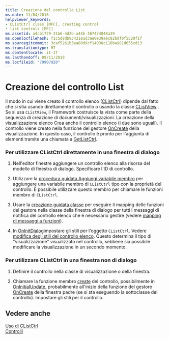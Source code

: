 ```yaml
---
title: Creazione del controllo List
ms.date: 11/04/2016
helpviewer_keywords:
- CListCtrl class [MFC], creating control
- list controls [MFC]
ms.assetid: a4cb1729-31b6-4d2b-a44b-367474848a39
ms.openlocfilehash: f1c5d8db93421e1d3ae0e39aec82bdf0f5529f1f
ms.sourcegitcommit: 3caf5261b3ea80d9cf14038c116ba981d655cd13
ms.translationtype: MT
ms.contentlocale: it-IT
ms.lasthandoff: 09/11/2019
ms.locfileid: "70907920"
---
```

# <a name="creating-the-list-control"></a>Creazione del controllo List

Il modo in cui viene creato il controllo elenco ([CListCtrl](../mfc/reference/clistctrl-class.md)) dipende dal fatto che si stia usando direttamente il controllo o usando la classe [CListView](../mfc/reference/clistview-class.md) . Se si usa `CListView`, il Framework costruisce la vista come parte della sequenza di creazione di documenti/visualizzazioni. La creazione della visualizzazione elenco Crea anche il controllo elenco (i due sono uguali). Il controllo viene creato nella funzione del gestore [OnCreate](../mfc/reference/cwnd-class.md#oncreate) della visualizzazione. In questo caso, il controllo è pronto per l'aggiunta di elementi tramite una chiamata a [GetListCtrl](../mfc/reference/clistview-class.md#getlistctrl).

### <a name="to-use-clistctrl-directly-in-a-dialog-box"></a>Per utilizzare CListCtrl direttamente in una finestra di dialogo

1. Nell'editor finestre aggiungere un controllo elenco alla risorsa del modello di finestra di dialogo. Specificare l'ID di controllo.

1. Utilizzare la [procedura guidata Aggiungi variabile membro](../ide/adding-a-member-variable-visual-cpp.md) per aggiungere una variabile membro di `CListCtrl` tipo con la proprietà del controllo. È possibile utilizzare questo membro per chiamare le funzioni membro di `CListCtrl`.

1. Usare la [creazione guidata classe](reference/mfc-class-wizard.md) per eseguire il mapping delle funzioni del gestore nella classe della finestra di dialogo per tutti i messaggi di notifica del controllo elenco che è necessario gestire (vedere [mapping di messaggi a funzioni](../mfc/reference/mapping-messages-to-functions.md)).

1. In [OnInitDialog](../mfc/reference/cdialog-class.md#oninitdialog)impostare gli stili per l'oggetto `CListCtrl`. Vedere [modifica degli stili del controllo elenco](../mfc/changing-list-control-styles.md). Questo determina il tipo di "visualizzazione" visualizzato nel controllo, sebbene sia possibile modificare la visualizzazione in un secondo momento.

### <a name="to-use-clistctrl-in-a-nondialog-window"></a>Per utilizzare CListCtrl in una finestra non di dialogo

1. Definire il controllo nella classe di visualizzazione o della finestra.

1. Chiamare la funzione membro [create](../mfc/reference/clistctrl-class.md#create) del controllo, possibilmente in [OnInitialUpdate](../mfc/reference/cview-class.md#oninitialupdate), probabilmente all'inizio della funzione del gestore [OnCreate](../mfc/reference/cwnd-class.md#oncreate) della finestra padre (se si sta eseguendo la sottoclasse del controllo). Impostare gli stili per il controllo.

## <a name="see-also"></a>Vedere anche

[Uso di CListCtrl](../mfc/using-clistctrl.md)<br/>
[Controlli](../mfc/controls-mfc.md)
